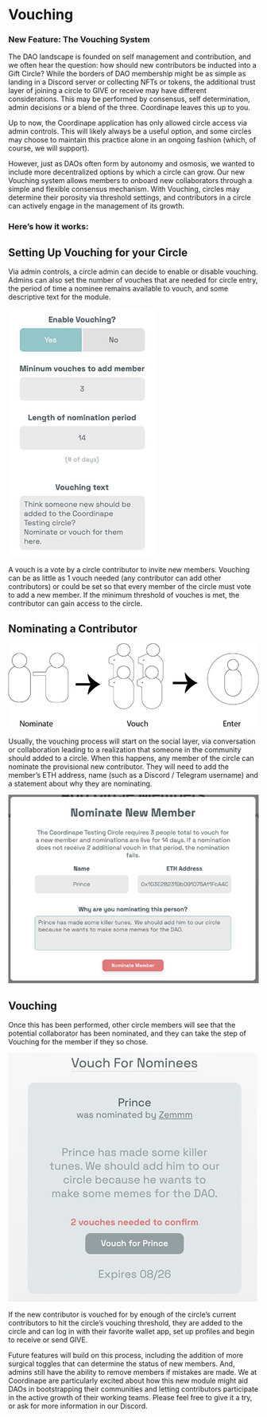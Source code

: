 # Vouching

### New Feature: The Vouching System

The DAO landscape is founded on self management and contribution, and we often hear the question: how should new contributors be inducted into a Gift Circle? While the borders of DAO membership might be as simple as landing in a Discord server or collecting NFTs or tokens, the additional trust layer of joining a circle to GIVE or receive may have different considerations. This may be performed by consensus, self determination, admin decisions or a blend of the three. Coordinape leaves this up to you.

Up to now, the Coordinape application has only allowed circle access via admin controls. This will likely always be a useful option, and some circles may choose to maintain this practice alone in an ongoing fashion \(which, of course, we will support\).

However, just as DAOs often form by autonomy and osmosis, we wanted to include more decentralized options by which a circle can grow. Our new Vouching system allows members to onboard new collaborators through a simple and flexible consensus mechanism. With Vouching, circles may determine their porosity via threshold settings, and contributors in a circle can actively engage in the management of its growth.

### Here’s how it works:

## Setting Up Vouching for your Circle

Via admin controls, a circle admin can decide to enable or disable vouching. Admins can also set the number of vouches that are needed for circle entry, the period of time a nominee remains available to vouch, and some descriptive text for the module.

![](../.gitbook/assets/vouching-admin2.jpg)

A vouch is a vote by a circle contributor to invite new members. Vouching can be as little as 1 vouch needed \(any contributor can add other contributors\) or could be set so that every member of the circle must vote to add a new member. If the minimum threshold of vouches is met, the contributor can gain access to the circle.

## Nominating a Contributor

![](../.gitbook/assets/vouching-process.jpg)

Usually, the vouching process will start on the social layer, via conversation or collaboration leading to a realization that someone in the community should added to a circle. When this happens, any member of the circle can nominate the provisional new contributor. They will need to add the member’s ETH address, name \(such as a Discord / Telegram username\) and a statement about why they are nominating.

![](../.gitbook/assets/vouching-nominate2.jpg)

## Vouching

Once this has been performed, other circle members will see that the potential collaborator has been nominated, and they can take the step of Vouching for the member if they so chose.

![](../.gitbook/assets/vouching-vouch2.jpg)

If the new contributor is vouched for by enough of the circle’s current contributors to hit the circle’s vouching threshold, they are added to the circle and can log in with their favorite wallet app, set up profiles and begin to receive or send GIVE.

Future features will build on this process, including the addition of more surgical toggles that can determine the status of new members. And, admins still have the ability to remove members if mistakes are made. We at Coordinape are particularly excited about how this new module might aid DAOs in bootstrapping their communities and letting contributors participate in the active growth of their working teams. Please feel free to give it a try, or ask for more information in our Discord.

